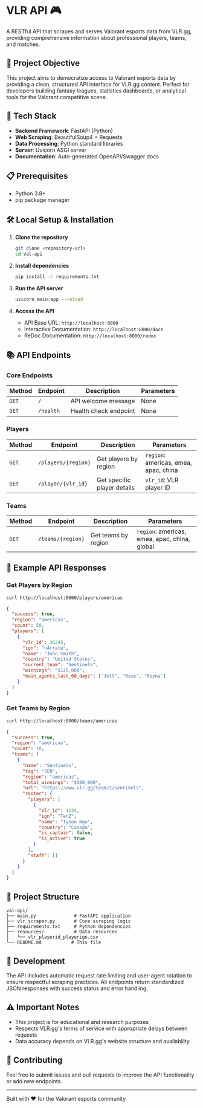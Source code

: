 # VLR API 🎮

A RESTful API that scrapes and serves Valorant esports data from VLR.gg, providing comprehensive information about professional players, teams, and matches.

## 🎯 Project Objective

This project aims to democratize access to Valorant esports data by providing a clean, structured API interface for VLR.gg content. Perfect for developers building fantasy leagues, statistics dashboards, or analytical tools for the Valorant competitive scene.

## 🚀 Tech Stack

- **Backend Framework**: FastAPI (Python)
- **Web Scraping**: BeautifulSoup4 + Requests
- **Data Processing**: Python standard libraries
- **Server**: Uvicorn ASGI server
- **Documentation**: Auto-generated OpenAPI/Swagger docs

## 📋 Prerequisites

- Python 3.8+
- pip package manager

## 🛠️ Local Setup & Installation

1. **Clone the repository**
   ```bash
   git clone <repository-url>
   cd val-api
   ```

2. **Install dependencies**
   ```bash
   pip install -r requirements.txt
   ```

3. **Run the API server**
   ```bash
   uvicorn main:app --reload
   ```

4. **Access the API**
   - API Base URL: `http://localhost:8000`
   - Interactive Documentation: `http://localhost:8000/docs`
   - ReDoc Documentation: `http://localhost:8000/redoc`

## 📚 API Endpoints

### Core Endpoints

| Method | Endpoint | Description | Parameters |
|--------|----------|-------------|------------|
| `GET` | `/` | API welcome message | None |
| `GET` | `/health` | Health check endpoint | None |

### Players

| Method | Endpoint | Description | Parameters |
|--------|----------|-------------|------------|
| `GET` | `/players/{region}` | Get players by region | `region`: americas, emea, apac, china |
| `GET` | `/player/{vlr_id}` | Get specific player details | `vlr_id`: VLR player ID |

### Teams

| Method | Endpoint | Description | Parameters |
|--------|----------|-------------|------------|
| `GET` | `/teams/{region}` | Get teams by region | `region`: americas, emea, apac, china, global |

## 📄 Example API Responses

### Get Players by Region
```bash
curl http://localhost:8000/players/americas
```

```json
{
  "success": true,
  "region": "americas",
  "count": 50,
  "players": [
    {
      "vlr_id": 36245,
      "ign": "n4rrate",
      "name": "John Smith",
      "country": "United States",
      "current_team": "Sentinels",
      "winnings": "$125,000",
      "main_agents_last_60_days": ["Jett", "Raze", "Reyna"]
    }
  ]
}
```

### Get Teams by Region
```bash
curl http://localhost:8000/teams/americas
```

```json
{
  "success": true,
  "region": "americas",
  "count": 10,
  "teams": [
    {
      "name": "Sentinels",
      "tag": "SEN",
      "region": "americas",
      "total_winnings": "$500,000",
      "url": "https://www.vlr.gg/team/2/sentinels",
      "roster": {
        "players": [
          {
            "vlr_id": 1234,
            "ign": "TenZ",
            "name": "Tyson Ngo",
            "country": "Canada",
            "is_captain": false,
            "is_active": true
          }
        ],
        "staff": []
      }
    }
  ]
}
```

## 🔧 Project Structure

```
val-api/
├── main.py              # FastAPI application
├── vlr_scraper.py       # Core scraping logic
├── requirements.txt     # Python dependencies
├── resources/           # Data resources
│   └── vlr_playerid_playerign.csv
└── README.md           # This file
```

## 🚦 Development

The API includes automatic request rate limiting and user-agent rotation to ensure respectful scraping practices. All endpoints return standardized JSON responses with success status and error handling.

## ⚠️ Important Notes

- This project is for educational and research purposes
- Respects VLR.gg's terms of service with appropriate delays between requests
- Data accuracy depends on VLR.gg's website structure and availability

## 🤝 Contributing

Feel free to submit issues and pull requests to improve the API functionality or add new endpoints.

---

Built with ❤️ for the Valorant esports community